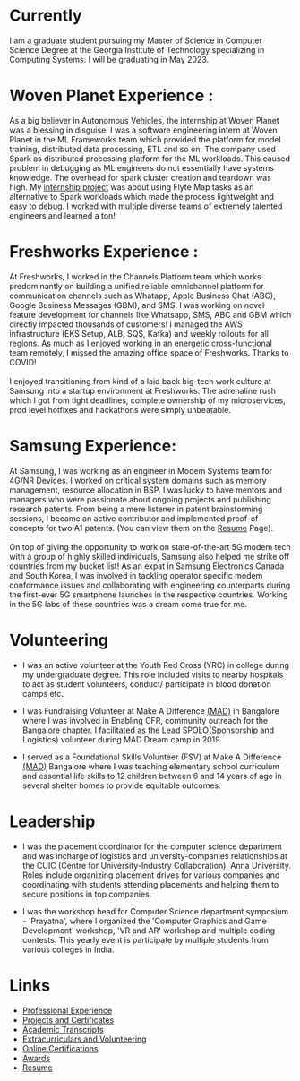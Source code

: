 # Currently

I am a graduate student pursuing my Master of Science in Computer Science Degree at the Georgia Institute of Technology specializing in Computing Systems. I will be graduating in May 2023.

# Woven Planet Experience :
As a big believer in Autonomous Vehicles, the internship at Woven Planet was a blessing in disguise.  I was a software engineering intern at Woven Planet in the ML Frameworks team which provided the platform for model training, distributed data processing, ETL and so on. The company used Spark as distributed processing platform for the ML workloads. This caused problem in debugging as ML engineers do not essentially have systems knowledge. The overhead for spark cluster creation and teardown was high. My [internship project](https://flyte.org/blog/flyte-map-tasks-a-simpler-alternative-to-apache-spark) was about using Flyte Map tasks as an alternative to Spark workloads which made the process lightweight and easy to debug. I worked with multiple diverse teams of extremely talented engineers and learned a ton!

# Freshworks Experience :
At Freshworks, I worked in the Channels Platform team which works predominantly on building a unified reliable omnichannel platform for communication channels such as Whatapp, Apple Business Chat (ABC), Google Business Messages (GBM), and SMS. I was working on novel feature development for channels like Whatsapp, SMS, ABC and GBM which directly impacted thousands of customers! I managed the AWS infrastructure (EKS Setup, ALB, SQS, Kafka) and weekly rollouts for all regions. As much as I enjoyed working in an energetic cross-functional team remotely, I missed the amazing office space of Freshworks. Thanks to COVID!
<br/><br/>
I enjoyed transitioning from kind of a laid back big-tech work culture at Samsung into a startup environment at Freshworks. The adrenaline rush which I got from tight deadlines, complete ownership of my microservices, prod level hotfixes and hackathons were simply unbeatable.

# Samsung Experience: 
At Samsung, I was working as an engineer in Modem Systems team for 4G/NR Devices. I worked on critical system domains such as memory management, resource allocation in BSP. I was lucky to have mentors and managers who were passionate about ongoing projects and publishing research patents. From being a mere listener in patent brainstorming sessions, I became an active contributor and implemented proof-of-concepts for two A1 patents. (You can view them on the [Resume](https://vijaysaravana.github.io/personal-site/resume) Page).
<br/><br/>
On top of giving the opportunity to work on state-of-the-art 5G modem tech with a group of highly skilled individuals, Samsung also helped me strike off countries from my bucket list! As an expat in Samsung Electronics Canada and South Korea, I was involved in tackling operator specific modem conformance issues and collaborating with engineering counterparts during the first-ever 5G smartphone launches in the respective countries. Working in the 5G labs of these countries was a dream come true for me.

# Volunteering

- I was an active volunteer at the Youth Red Cross (YRC) in college during my undergraduate degree. This role included visits to nearby hospitals to act as student volunteers, conduct/ participate in blood donation camps etc.  

- I was Fundraising Volunteer at Make A Difference [(MAD)](https://makeadiff.in/) in Bangalore where I was involved in Enabling CFR, community outreach for the Bangalore chapter. I facilitated as the Lead SPOLO(Sponsorship and Logistics) volunteer during MAD Dream camp in 2019.

- I served as a Foundational Skills Volunteer (FSV) at Make A Difference [(MAD)](https://makeadiff.in/) Bangalore where I was teaching elementary school curriculum and essential life skills to 12 children between 6 and 14 years of age in several shelter homes to provide equitable outcomes.

# Leadership

- I was the placement coordinator for the computer science department and was incharge of logistics and university-companies relationships at the CUIC (Centre for University-Industry Collaboration), Anna University. Roles include organizing placement drives for various companies and coordinating with students attending placements and helping them to secure positions in top companies.

- I was the workshop head for Computer Science department symposium - 'Prayatna', where I organized the 'Computer Graphics and Game Development' workshop, 'VR and AR' workshop and multiple coding contests. This yearly event is participate by multiple students from various colleges in India.

# Links

- [Professional Experience](https://drive.google.com/drive/u/0/folders/1kLaEXcsp6entmdiHJ8z_knbCDU9x8JgM) 
- [Projects and Certificates](https://drive.google.com/drive/u/0/folders/10OTqwwoyjmBoM2uKsSNd9Fu5F3p2mWKN)
- [Academic Transcripts](https://drive.google.com/drive/u/0/folders/1BWYo57oeWCb-I9cNO0ynyHCEgkg6WMQ8)
- [Extracurriculars and Volunteering](https://drive.google.com/drive/u/0/folders/1xnNKQw8EsYmn15kvvzPLHWPjMvcPb8p_)
- [Online Certifications](https://drive.google.com/drive/u/0/folders/13BqJQEwOVxn7eiUWcVCgH-bc-679Jlz_)
- [Awards](https://drive.google.com/drive/u/0/folders/1Tuhpqrk_k_Y_C2ijWvOE-QUuJ0JoflEw)
- [Resume](https://drive.google.com/file/d/1a3-I_QnrvGPlHA5C-dKkftwc25CkSI8d/view?usp=sharing)
